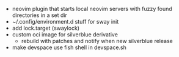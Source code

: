 - neovim plugin that starts local neovim servers with fuzzy found directories in a set dir
- ~/.config/environment.d stuff for sway init
- add lock.target (swaylock)
- custom oci image for silverblue derivative
    - rebuild with patches and notify when new silverblue release
- make devspace use fish shell in devspace.sh
